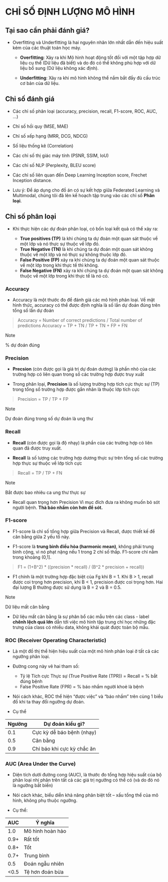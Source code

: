 # CHỈ SỐ ĐỊNH LƯỢNG MÔ HÌNH

## Tại sao cần phải đánh giá?

- Overfitting và Underfitting là hai nguyên nhân lớn nhất dẫn đến hiệu suất kém của các thuật toán học máy.

    - **Overfitting**: Xảy ra khi Mô hình hoạt động tốt đối với một tập hợp dữ liệu cụ thể (Dữ liệu đã biết) và do đó có thể không phù hợp với dữ liệu bổ sung (Dữ liệu không xác định).

    - **Underfitting**: Xảy ra khi mô hình không thể nắm bắt đầy đủ cấu trúc cơ bản của dữ liệu.

## Chỉ số đánh giá

- Các chỉ số phân loại (accuracy, precision, recall, F1-score, ROC, AUC, …)
- Chỉ số hồi quy (MSE, MAE)
- Chỉ số xếp hạng (MRR, DCG, NDCG)
- Số liệu thống kê (Correlation)
- Các chỉ số thị giác máy tính (PSNR, SSIM, IoU)
- Các chỉ số NLP (Perplexity, BLEU score)
- Các chỉ số liên quan đến Deep Learning Inception score, Frechet Inception distance. 

- Lưu ý: Để áp dụng cho đồ án có sự kết hợp giữa Federated Learning và Multimodal, chúng tôi đã lên kế hoạch tập trung vào các chỉ số **Phân loại**.

## Chỉ số phân loại

- Khi thực hiện các dự đoán phân loại, có bốn loại kết quả có thể xảy ra:

    - **True positives (TP)** là khi chúng ta dự đoán một quan sát thuộc về một lớp và nó thực sự thuộc về lớp đó.
    - **True Negative (TN)** là khi chúng ta dự đoán một quan sát không thuộc về một lớp và nó thực sự không thuộc lớp đó.
    - **False Positive (FP)** xảy ra khi chúng ta dự đoán một quan sát thuộc về một lớp trong khi thực tế thì không.
    - **False Negative (FN)** xảy ra khi chúng ta dự đoán một quan sát không thuộc về một lớp trong khi thực tế là nó có.

### Accuracy

- Accuracy là một thước đo để đánh giá các mô hình phân loại. Về mặt hình thức, accuracy có thể được định nghĩa là số lần dự đoán đúng trên tổng số lần dự đoán

> Accuracy = Number of correct predictions / Total number of predictions
> Accuracy = TP + TN / TP + TN + FP + FN

> [!NOTE]
> % dự đoán đúng

### Precision

- **Precsion** (còn được gọi là giá trị dự đoán dương) là phần nhỏ của các trường hợp có liên quan trong số các trường hợp được truy xuất

- Trong phân loại, **Precision** là số lượng trường hợp tích cực thực sự (TP) trong tổng số trường hợp được gắn nhãn là thuộc lớp tích cực

> Precision = TP / TP + FP

> [!NOTE]
> Dự đoán đúng trong số dự đoán là ung thư

### Recall

- **Recall** (còn được gọi là độ nhạy) là phần của các trường hợp có liên quan đã được truy xuất.

- **Recall** là số lượng các trường hợp dương thực sự trên tổng số các trường hợp thực sự thuộc về lớp tích cực

>  Recall = TP / TP + FN

> [!NOTE]
> Bắt được bao nhiêu ca ung thư thực sự

- Recall quan trọng hơn Precision Vì mục đích đưa ra không muốn bỏ sót người bệnh. **Thà báo nhầm còn hơn để sót.**

### F1-score

- F1-score là chỉ số tổng hợp giữa Precision và Recall, được thiết kế để cân bằng giữa 2 yếu tố này.

- F1-score là **trung bình điều hòa (harmonic mean)**, không phải trung bình cộng, vì nó phạt nặng nếu 1 trong 2 chỉ số thấp. F1-score chỉ nằm trong khoảng (0,1].

> F1  = (1+B^2) * ((precision * recall) / (B^2 * precision + recall))

-  F1 chính là một trường hợp đặc biệt của Fg khi B = 1. Khi B > 1, recall được coi trọng hơn precision, khi B < 1, precision được coi trọng hơn. Hai đại lượng B thường được sử dụng là B = 2 và B = 0.5.

> [!NOTE]
> Dữ liệu mất cân bằng

- Dữ liệu mất cân bằng là sự phân bổ các mẫu trên các class - label **chênh lệch quá lớn** dẫn tới việc mô hình tập trung chỉ học những đặc trưng của class có nhiều data, không khái quát được toàn bộ mẫu.

### ROC (Receiver Operating Characteristic)

- Là một đồ thị thể hiện hiệu suất của một mô hình phân loại ở tất cả các ngưỡng phân loại.

- Đường cong này vẽ hai tham số:
    - Tỷ lệ Tích cực Thực sự (True Positive Rate (TPR)) = Recall = % bắt đúng bệnh
    - False Positive Rate (FPR) = % báo nhầm người khoẻ là bệnh

-  Nói cách khác, ROC thể hiện “được việc” và “báo nhầm” trên cùng 1 biểu đồ khi ta thay đổi ngưỡng dự đoán.    

- Cụ thể

| Ngưỡng | Dự đoán kiểu gì?           |
| ------ | -------------------------- |
| 0.1    | Cực kỳ dễ báo bệnh (nhạy)  |
| 0.5    | Cân bằng                   |
| 0.9    | Chỉ báo khi cực kỳ chắc ăn |


### AUC (Area Under the Curve)

- Diện tích dưới đường cong (AUC), là thước đo tổng hợp hiệu suất của bộ phân loại nhị phân trên tất cả các giá trị ngưỡng có thể có (và do đó nó là ngưỡng bất biến)

- Nói cách khác, biểu diễn khả năng phân biệt tốt – xấu tổng thể của mô hình, không phụ thuộc ngưỡng.

- Cụ thể:

| AUC  | Ý nghĩa            |
| ---- | ------------------ |
| 1.0  | Mô hình hoàn hảo |
| 0.9+ | Rất tốt          |
| 0.8+ | Tốt              |
| 0.7+ | Trung bình       |
| 0.5  | Đoán ngẫu nhiên  |
| <0.5 | Tệ hơn đoán bừa   |
